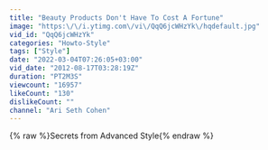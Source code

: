 ```yaml
---
title: "Beauty Products Don't Have To Cost A Fortune"
image: "https:\/\/i.ytimg.com\/vi\/QqQ6jcWHzYk\/hqdefault.jpg"
vid_id: "QqQ6jcWHzYk"
categories: "Howto-Style"
tags: ["Style"]
date: "2022-03-04T07:26:05+03:00"
vid_date: "2012-08-17T03:28:19Z"
duration: "PT2M3S"
viewcount: "16957"
likeCount: "130"
dislikeCount: ""
channel: "Ari Seth Cohen"
---
```

{% raw %}Secrets from Advanced Style{% endraw %}
